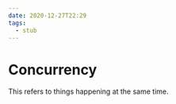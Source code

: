 ```yaml
---
date: 2020-12-27T22:29
tags: 
  - stub
---
```


# Concurrency

This refers to things happening at the same time.
